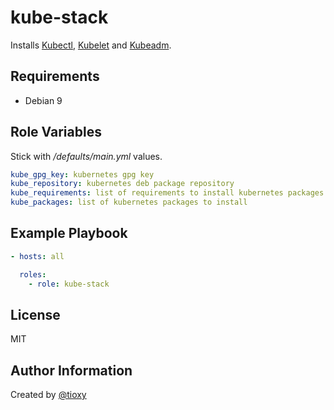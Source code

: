 kube-stack
=========

Installs [Kubectl](https://github.com/kubernetes/kubectl), [Kubelet](https://github.com/kubernetes/kubelet) and [Kubeadm](https://github.com/kubernetes/kubeadm).

Requirements
------------

- Debian 9

Role Variables
--------------

Stick with */defaults/main.yml* values.
```yaml
kube_gpg_key: kubernetes gpg key
kube_repository: kubernetes deb package repository
kube_requirements: list of requirements to install kubernetes packages
kube_packages: list of kubernetes packages to install
```

Example Playbook
----------------

```yaml
- hosts: all

  roles:
    - role: kube-stack
```

License
-------

MIT

Author Information
------------------

Created by [@tioxy](https://github.com/tioxy)

